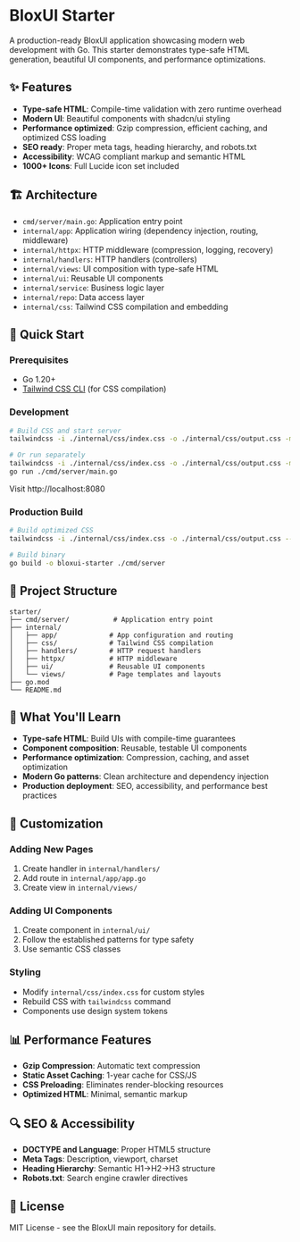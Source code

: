 # BloxUI Starter

A production-ready BloxUI application showcasing modern web development with Go. This starter demonstrates type-safe HTML generation, beautiful UI components, and performance optimizations.

## ✨ Features

- **Type-safe HTML**: Compile-time validation with zero runtime overhead
- **Modern UI**: Beautiful components with shadcn/ui styling
- **Performance optimized**: Gzip compression, efficient caching, and optimized CSS loading
- **SEO ready**: Proper meta tags, heading hierarchy, and robots.txt
- **Accessibility**: WCAG compliant markup and semantic HTML
- **1000+ Icons**: Full Lucide icon set included

## 🏗️ Architecture

- `cmd/server/main.go`: Application entry point
- `internal/app`: Application wiring (dependency injection, routing, middleware)
- `internal/httpx`: HTTP middleware (compression, logging, recovery)
- `internal/handlers`: HTTP handlers (controllers)
- `internal/views`: UI composition with type-safe HTML
- `internal/ui`: Reusable UI components
- `internal/service`: Business logic layer
- `internal/repo`: Data access layer
- `internal/css`: Tailwind CSS compilation and embedding

## 🚀 Quick Start

### Prerequisites

- Go 1.20+
- [Tailwind CSS CLI](https://tailwindcss.com/docs/installation) (for CSS compilation)

### Development

```bash
# Build CSS and start server
tailwindcss -i ./internal/css/index.css -o ./internal/css/output.css -m && go run ./cmd/server/main.go

# Or run separately
tailwindcss -i ./internal/css/index.css -o ./internal/css/output.css -m
go run ./cmd/server/main.go
```

Visit http://localhost:8080

### Production Build

```bash
# Build optimized CSS
tailwindcss -i ./internal/css/index.css -o ./internal/css/output.css --minify

# Build binary
go build -o bloxui-starter ./cmd/server
```

## 📁 Project Structure

```
starter/
├── cmd/server/           # Application entry point
├── internal/
│   ├── app/             # App configuration and routing
│   ├── css/             # Tailwind CSS compilation
│   ├── handlers/        # HTTP request handlers
│   ├── httpx/           # HTTP middleware
│   ├── ui/              # Reusable UI components
│   └── views/           # Page templates and layouts
├── go.mod
└── README.md
```

## 🎯 What You'll Learn

- **Type-safe HTML**: Build UIs with compile-time guarantees
- **Component composition**: Reusable, testable UI components
- **Performance optimization**: Compression, caching, and asset optimization
- **Modern Go patterns**: Clean architecture and dependency injection
- **Production deployment**: SEO, accessibility, and performance best practices

## 🔧 Customization

### Adding New Pages

1. Create handler in `internal/handlers/`
2. Add route in `internal/app/app.go`
3. Create view in `internal/views/`

### Adding UI Components

1. Create component in `internal/ui/`
2. Follow the established patterns for type safety
3. Use semantic CSS classes

### Styling

- Modify `internal/css/index.css` for custom styles
- Rebuild CSS with `tailwindcss` command
- Components use design system tokens

## 📊 Performance Features

- **Gzip Compression**: Automatic text compression
- **Static Asset Caching**: 1-year cache for CSS/JS
- **CSS Preloading**: Eliminates render-blocking resources
- **Optimized HTML**: Minimal, semantic markup

## 🔍 SEO & Accessibility

- **DOCTYPE and Language**: Proper HTML5 structure
- **Meta Tags**: Description, viewport, charset
- **Heading Hierarchy**: Semantic H1→H2→H3 structure
- **Robots.txt**: Search engine crawler directives

## 📝 License

MIT License - see the BloxUI main repository for details.
